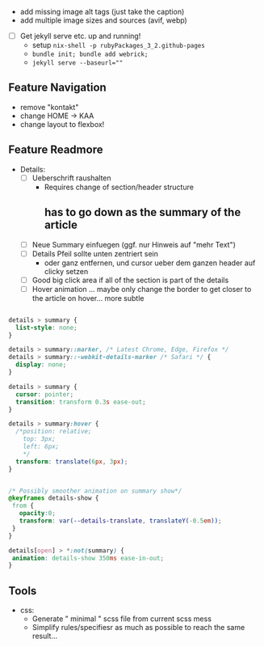 


- add missing image alt tags (just take the caption)
- add multiple image sizes and sources (avif, webp)

- [ ] Get jekyll serve etc. up and running!
  - setup `nix-shell -p rubyPackages_3_2.github-pages`
  - `bundle init; bundle add webrick;`
  - `jekyll serve --baseurl=""  `

## Feature Navigation

- remove "kontakt"
- change HOME -> KAA
- change layout to flexbox!

## Feature Readmore

- Details: 
  - [ ] Ueberschrift raushalten
    - Requires change of section/header structure <h2> has to go down as the summary of the article
  - [ ] Neue Summary einfuegen (ggf. nur Hinweis auf "mehr Text")
  - [ ] Details Pfeil sollte unten zentriert sein
    - oder ganz entfernen, und cursor ueber dem ganzen header auf clicky setzen
  - [ ] Good big click area if all of the section is part of the details
  - [ ] Hover animation ... maybe only change the border to get closer to the article on hover... more subtle

```css

details > summary {
  list-style: none;
}

details > summary::marker, /* Latest Chrome, Edge, Firefox */ 
details > summary::-webkit-details-marker /* Safari */ {
  display: none;
}

details > summary {
  cursor: pointer;
  transition: transform 0.3s ease-out;
}

details > summary:hover {
  /*position: relative;
    top: 3px;
    left: 6px;
    */
  transform: translate(6px, 3px);
}


/* Possibly smoother animation on summary show*/
@keyframes details-show {
 from {
   opacity:0;
   transform: var(--details-translate, translateY(-0.5em));
 }
}

details[open] > *:not(summary) {
 animation: details-show 350ms ease-in-out;
}

```



## Tools

- css:
  - Generate " minimal " scss file from current scss mess
  - Simplify rules/specifiesr as much as possible to reach the same result...
